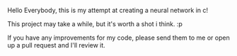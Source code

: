 Hello Everybody, this is my attempt at creating a neural network in c!

This project may take a while, but it's worth a shot i think. :p

If you have any improvements for my code, please send them to me or open up a pull request and I'll review it.
